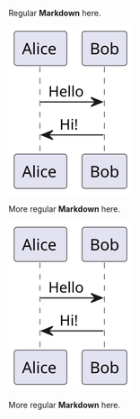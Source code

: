 Regular **Markdown** here.

<div hidden>
    
@startuml DiagramOne

Alice -> Bob: Hello
Bob -> Alice: Hi!

@enduml
    
</div>

![](DiagramOne.svg)

More regular **Markdown** here.

<div hidden>
    
@startuml DiagramOtherName

Alice -> Bob: Hello
Bob -> Alice: Hi!

@enduml
    
</div>

![](DiagramOtherName.svg)

More regular **Markdown** here.